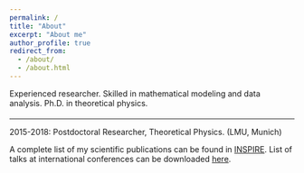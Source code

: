 ```yaml
---
permalink: /
title: "About"
excerpt: "About me"
author_profile: true
redirect_from: 
  - /about/
  - /about.html
---
```

Experienced researcher. Skilled in mathematical modeling and data analysis. Ph.D. in theoretical physics.




#### 
----

2015-2018: Postdoctoral Researcher, Theoretical Physics. (LMU, Munich)

 
 
A complete list of my scientific publications can be found in [INSPIRE](http://inspirehep.net/author/profile/A.Celis.1).   List of talks at international conferences can be downloaded [here](https://celis.github.io/files/conferences.pdf).          




